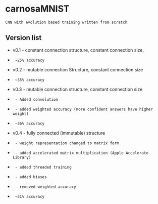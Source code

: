 # carnosaMNIST
    CNN with evolution based training written from scratch

## Version list
 * v0.1 - constant connection structure, constant connection size, 

 *      ~25% accuracy
 
 * v0.2 - mutable connection Structure, constant connection size 

 *      ~35% accuracy
 
 * v0.3 - mutable connection structure, constant connection size
 *      - Added convolution
 *      - added weighted accuracy (more confident answers have higher weight)

 *      ~36% accuracy
 
 * v0.4 - fully connected (immutable) structure
 *      - weight representation changed to matrix form
 *      - added accelerated matrix multiplication (Apple Accelerate Library)
 *      - added threaded training
 *      - added biases
 *      - removed weighted accuracy
 
 *      ~51% accuracy
